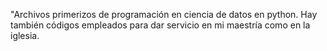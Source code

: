 "Archivos primerizos de programación en ciencia de datos en python. Hay también códigos empleados para dar servicio en mi maestría como en la iglesia.
